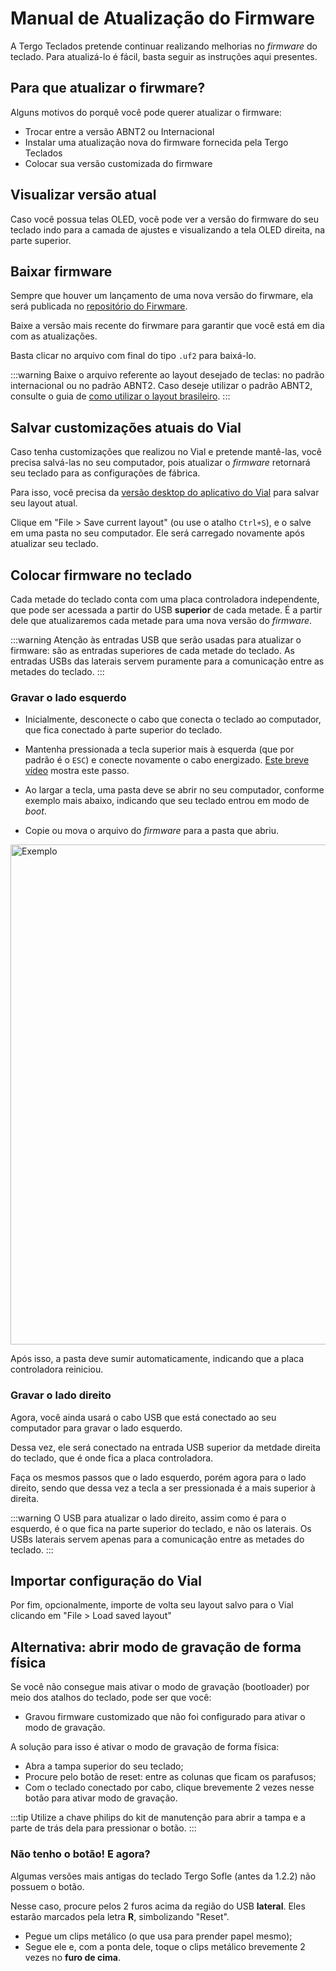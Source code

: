 # Manual de Atualização do Firmware

A Tergo Teclados pretende continuar realizando melhorias no _firmware_ do teclado. Para atualizá-lo é fácil, basta seguir as instruções aqui presentes.

## Para que atualizar o firwmare?

Alguns motivos do porquê você pode querer atualizar o firmware:

- Trocar entre a versão ABNT2 ou Internacional
- Instalar uma atualização nova do firmware fornecida pela Tergo Teclados
- Colocar sua versão customizada do firmware

## Visualizar versão atual

Caso você possua telas OLED, você pode ver a versão do firmware do seu teclado indo para a camada de ajustes e visualizando a tela OLED direita, na parte superior.

## Baixar firmware

Sempre que houver um lançamento de uma nova versão do firwmare, ela será publicada no [repositório do Firwmare](https://github.com/TergoTeclados/vial-qmk-firmware/releases).

Baixe a versão mais recente do firwmare para garantir que você está em dia com as atualizações.

Basta clicar no arquivo com final do tipo `.uf2` para baixá-lo.

:::warning
Baixe o arquivo referente ao layout desejado de teclas: no padrão internacional ou no padrão ABNT2.
Caso deseje utilizar o padrão ABNT2, consulte o guia de [como utilizar o layout brasileiro](./COMO_USAR_LAYOUT_PORTUGUES_BRASIL_ABNT.md).
:::

## Salvar customizações atuais do Vial

Caso tenha customizações que realizou no Vial e pretende mantê-las, você precisa salvá-las no seu computador, pois atualizar o _firmware_ retornará seu teclado para as configurações de fábrica.

Para isso, você precisa da [versão desktop do aplicativo do Vial](https://get.vial.today/download/) para salvar seu layout atual.

Clique em "File > Save current layout" (ou use o atalho `Ctrl+S`), e o salve em uma pasta no seu computador. Ele será carregado novamente após atualizar seu teclado.

## Colocar firmware no teclado

Cada metade do teclado conta com uma placa controladora independente, que pode ser acessada a partir do USB **superior** de cada metade. É a partir dele que atualizaremos cada metade para uma nova versão do _firmware_.

:::warning
Atenção às entradas USB que serão usadas para atualizar o firmware: são as entradas superiores de cada metade do teclado.
As entradas USBs das laterais servem puramente para a comunicação entre as metades do teclado.
:::

### Gravar o lado esquerdo

- Inicialmente, desconecte o cabo que conecta o teclado ao computador, que fica conectado à parte superior do teclado.

- Mantenha pressionada a tecla superior mais à esquerda (que por padrão é o `ESC`) e conecte novamente o cabo energizado. [Este breve vídeo](https://www.youtube.com/watch?v=cs2bDVUJNUQ) mostra este passo.

- Ao largar a tecla, uma pasta deve se abrir no seu computador, conforme exemplo mais abaixo, indicando que seu teclado entrou em modo de _boot_.

- Copie ou mova o arquivo do _firmware_ para a pasta que abriu.

<img src="/Tergo-Sofle-Documentation/img/exemplo_modo_boot.png" alt="Exemplo" width="800" />

Após isso, a pasta deve sumir automaticamente, indicando que a placa controladora reiniciou.

### Gravar o lado direito

Agora, você ainda usará o cabo USB que está conectado ao seu computador para gravar o lado esquerdo.

Dessa vez, ele será conectado na entrada USB superior da metdade direita do teclado, que é onde fica a placa controladora.

Faça os mesmos passos que o lado esquerdo, porém agora para o lado direito, sendo que dessa vez a tecla a ser pressionada é a mais superior à direita.

:::warning
O USB para atualizar o lado direito, assim como é para o esquerdo, é o que fica na parte superior do teclado, e não os laterais.
Os USBs laterais servem apenas para a comunicação entre as metades do teclado.
:::

## Importar configuração do Vial

Por fim, opcionalmente, importe de volta seu layout salvo para o Vial clicando em "File > Load saved layout"

## Alternativa: abrir modo de gravação de forma física

Se você não consegue mais ativar o modo de gravação (bootloader) por meio dos atalhos do teclado, pode ser que você:

- Gravou firmware customizado que não foi configurado para ativar o modo de gravação.

A solução para isso é ativar o modo de gravação de forma física:

- Abra a tampa superior do seu teclado;
- Procure pelo botão de reset: entre as colunas que ficam os parafusos;
- Com o teclado conectado por cabo, clique brevemente 2 vezes nesse botão para ativar modo de gravação.

:::tip
Utilize a chave philips do kit de manutenção para abrir a tampa e a parte de trás dela para pressionar o botão.
:::

### Não tenho o botão! E agora?

Algumas versões mais antigas do teclado Tergo Sofle (antes da 1.2.2) não possuem o botão.

Nesse caso, procure pelos 2 furos acima da região do USB **lateral**. Eles estarão marcados pela letra **R**, simbolizando "Reset".

- Pegue um clips metálico (o que usa para prender papel mesmo);
- Segue ele e, com a ponta dele, toque o clips metálico brevemente 2 vezes no **furo de cima**.
